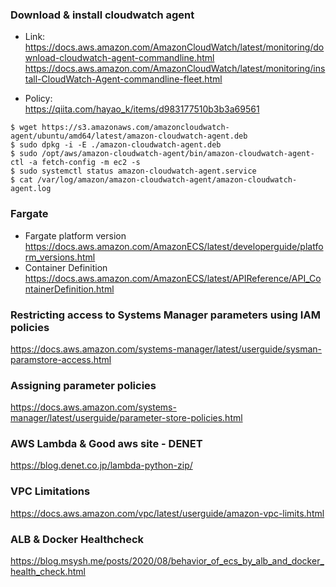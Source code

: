### Download & install cloudwatch agent
- Link:<br>
https://docs.aws.amazon.com/AmazonCloudWatch/latest/monitoring/download-cloudwatch-agent-commandline.html<br>
https://docs.aws.amazon.com/AmazonCloudWatch/latest/monitoring/install-CloudWatch-Agent-commandline-fleet.html

- Policy:<br>
https://qiita.com/hayao_k/items/d983177510b3b3a69561

~~~
$ wget https://s3.amazonaws.com/amazoncloudwatch-agent/ubuntu/amd64/latest/amazon-cloudwatch-agent.deb
$ sudo dpkg -i -E ./amazon-cloudwatch-agent.deb
$ sudo /opt/aws/amazon-cloudwatch-agent/bin/amazon-cloudwatch-agent-ctl -a fetch-config -m ec2 -s
$ sudo systemctl status amazon-cloudwatch-agent.service
$ cat /var/log/amazon/amazon-cloudwatch-agent/amazon-cloudwatch-agent.log
~~~

### Fargate
- Fargate platform version<br>
https://docs.aws.amazon.com/AmazonECS/latest/developerguide/platform_versions.html
- Container Definition<br>
https://docs.aws.amazon.com/AmazonECS/latest/APIReference/API_ContainerDefinition.html

### Restricting access to Systems Manager parameters using IAM policies
https://docs.aws.amazon.com/systems-manager/latest/userguide/sysman-paramstore-access.html

### Assigning parameter policies
https://docs.aws.amazon.com/systems-manager/latest/userguide/parameter-store-policies.html

### AWS Lambda & Good aws site - DENET
https://blog.denet.co.jp/lambda-python-zip/

### VPC Limitations
https://docs.aws.amazon.com/vpc/latest/userguide/amazon-vpc-limits.html

### ALB & Docker Healthcheck
https://blog.msysh.me/posts/2020/08/behavior_of_ecs_by_alb_and_docker_health_check.html
